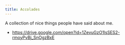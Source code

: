 ```yaml
---
title: Accolades
---
```


A collection of nice things people have said about me.
* https://drive.google.com/open?id=1ZevuGzO1lsSES2-rmoyPvBj_SnOgzBxE